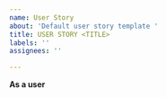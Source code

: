 ```yaml
---
name: User Story
about: 'Default user story template '
title: USER STORY <TITLE>
labels: ''
assignees: ''

---
```


**As a user**
